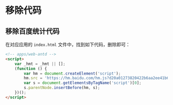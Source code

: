 # 移除代码

## 移除百度统计代码

在对应应用的 `index.html` 文件中，找到如下代码，删除即可：

```html
<!-- apps/web-antd -->
<script>
    var _hmt = _hmt || [];
    (function () {
        var hm = document.createElement('script');
        hm.src = 'https://hm.baidu.com/hm.js?d20a01273820422b6aa2ee41b6c9414d';
        var s = document.getElementsByTagName('script')[0];
        s.parentNode.insertBefore(hm, s);
    })();
</script>
```
